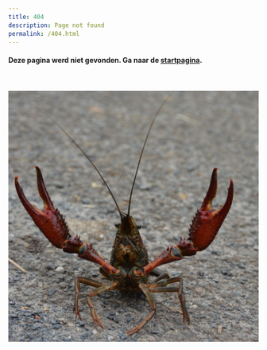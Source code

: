 ```yaml
---
title: 404
description: Page not found
permalink: /404.html
---
```


#### Deze pagina werd niet gevonden. Ga naar de [startpagina](/).
<br><br>
![Procambarus clarkii](assets/images/p_clarkii_404.jpg)


